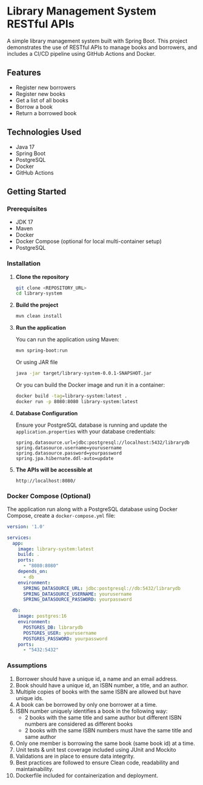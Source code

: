 # Library Management System RESTful APIs
A simple library management system built with Spring Boot. This project demonstrates the use of RESTful APIs to manage books and borrowers, and includes a CI/CD pipeline using GitHub Actions and Docker.

## Features

- Register new borrowers
- Register new books
- Get a list of all books
- Borrow a book
- Return a borrowed book

## Technologies Used

- Java 17
- Spring Boot
- PostgreSQL
- Docker
- GitHub Actions

## Getting Started

### Prerequisites

- JDK 17
- Maven
- Docker
- Docker Compose (optional for local multi-container setup)
- PostgreSQL

### Installation

1. **Clone the repository**

    ```bash
    git clone <REPOSITORY_URL>
    cd library-system
    ```

2. **Build the project**

    ```bash
    mvn clean install
    ```

3. **Run the application**

   You can run the application using Maven:

    ```bash
    mvn spring-boot:run
    ```
   Or using JAR file
   ```bash
   java -jar target/library-system-0.0.1-SNAPSHOT.jar
   ```
   Or you can build the Docker image and run it in a container:

    ```bash
    docker build -tag=library-system:latest .
    docker run -p 8080:8080 library-system:latest
    ```

4. **Database Configuration**

   Ensure your PostgreSQL database is running and update the `application.properties` with your database credentials:

    ```properties
    spring.datasource.url=jdbc:postgresql://localhost:5432/librarydb
    spring.datasource.username=yourusername
    spring.datasource.password=yourpassword
    spring.jpa.hibernate.ddl-auto=update
    ```
5. **The APIs will be accessible at**
   ```
   http://localhost:8080/
   ```
   
### Docker Compose (Optional)

The application run along with a PostgreSQL database using Docker Compose, create a `docker-compose.yml` file:

```yaml
version: '1.0'

services:
  app:
    image: library-system:latest
    build: .
    ports:
      - "8080:8080"
    depends_on:
      - db
    environment:
      SPRING_DATASOURCE_URL: jdbc:postgresql://db:5432/librarydb
      SPRING_DATASOURCE_USERNAME: yourusername
      SPRING_DATASOURCE_PASSWORD: yourpassword

  db:
    image: postgres:16
    environment:
      POSTGRES_DB: librarydb
      POSTGRES_USER: yourusername
      POSTGRES_PASSWORD: yourpassword
    ports:
      - "5432:5432"
```

### Assumptions
1. Borrower should have a unique id, a name and an email address.
2. Book should have a unique id, an ISBN number, a title, and an author.
3. Multiple copies of books with the same ISBN are allowed but have unique ids.
4. A book can be borrowed by only one borrower at a time.
5. ISBN number uniquely identifies a book in the following way:
   - 2 books with the same title and same author but different ISBN numbers are considered
   as different books
   - 2 books with the same ISBN numbers must have the same title and same author
6. Only one member is borrowing the same book (same book id) at a
time.
7. Unit tests & unit test coverage included using JUnit and Mockito
8. Validations are in place to ensure data integrity.
9. Best practices are followed to ensure Clean code, readability and maintainability.
10. Dockerfile included for containerization and deployment.
